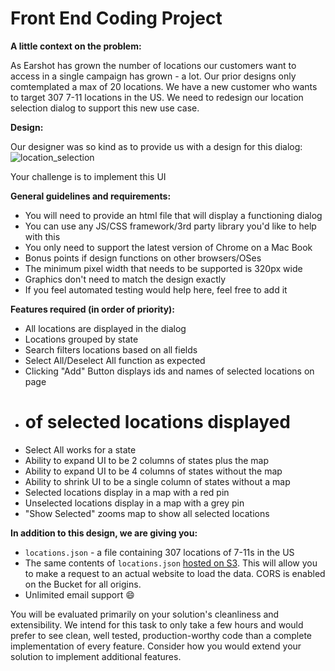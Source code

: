 # Front End Coding Project

**A little context on the problem:**

As Earshot has grown the number of locations our customers want to access in a single campaign has grown - a lot. Our prior designs only comtemplated a max of 20 locations. We have a new customer who wants to target 307 7-11 locations in the US. We need to redesign our location selection dialog to support this new use case.

**Design:**

Our designer was so kind as to provide us with a design for this dialog:
![location_selection](https://cloud.githubusercontent.com/assets/213594/9950318/f053ed1a-5d7e-11e5-9777-f9a61e6d6ad5.png)

Your challenge is to implement this UI

**General guidelines and requirements:**

- You will need to provide an html file that will display a functioning dialog
- You can use any JS/CSS framework/3rd party library you'd like to help with this
- You only need to support the latest version of Chrome on a Mac Book
- Bonus points if design functions on other browsers/OSes
- The minimum pixel width that needs to be supported is 320px wide
- Graphics don't need to match the design exactly
- If you feel automated testing would help here, feel free to add it

**Features required (in order of priority):**

- All locations are displayed in the dialog
- Locations grouped by state
- Search filters locations based on all fields
- Select All/Deselect All function as expected
- Clicking "Add" Button displays ids and names of selected locations on page
- # of selected locations displayed
- Select All works for a state
- Ability to expand UI to be 2 columns of states plus the map
- Ability to expand UI to be 4 columns of states without the map
- Ability to shrink UI to be a single column of states without a map
- Selected locations display in a map with a red pin
- Unselected locations display in a map with a grey pin
- "Show Selected" zooms map to show all selected locations

**In addition to this design, we are giving you:**

- `locations.json` - a file containing 307 locations of 7-11s in the US
- The same contents of `locations.json` [hosted on S3](https://s3.amazonaws.com/public.earshotinc.com/locations.json). This will allow you to make a request to an actual website to load the data. CORS is enabled on the Bucket for all origins.
- Unlimited email support :smile:

You will be evaluated primarily on your solution's cleanliness and extensibility. We intend for this task to only take a few hours and would prefer to see clean, well tested, production-worthy code than a complete implementation of every feature. Consider how you would extend your solution to implement additional features. 
